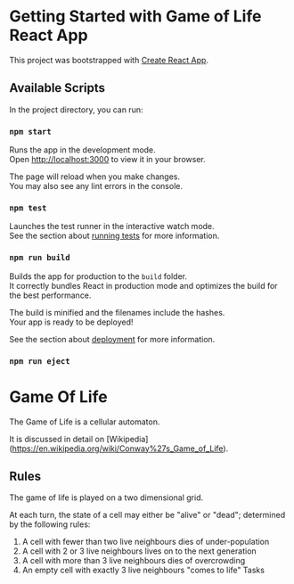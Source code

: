 # Getting Started with Game of Life React App

This project was bootstrapped with [Create React App](https://github.com/facebook/create-react-app).

## Available Scripts

In the project directory, you can run:

### `npm start`

Runs the app in the development mode.\
Open [http://localhost:3000](http://localhost:3000) to view it in your browser.

The page will reload when you make changes.\
You may also see any lint errors in the console.

### `npm test`

Launches the test runner in the interactive watch mode.\
See the section about [running tests](https://facebook.github.io/create-react-app/docs/running-tests) for more information.

### `npm run build`

Builds the app for production to the `build` folder.\
It correctly bundles React in production mode and optimizes the build for the best performance.

The build is minified and the filenames include the hashes.\
Your app is ready to be deployed!

See the section about [deployment](https://facebook.github.io/create-react-app/docs/deployment) for more information.

### `npm run eject`

# Game Of Life

The Game of Life is a cellular automaton.

It is discussed in detail on [Wikipedia] (https://en.wikipedia.org/wiki/Conway%27s_Game_of_Life).

## Rules
The game of life is played on a two dimensional grid.

At each turn, the state of a cell may either be "alive" or "dead"; determined by the following rules:

1. A cell with fewer than two live neighbours dies of under-population
2. A cell with 2 or 3 live neighbours lives on to the next generation
3. A cell with more than 3 live neighbours dies of overcrowding
4. An empty cell with exactly 3 live neighbours "comes to life"
Tasks
